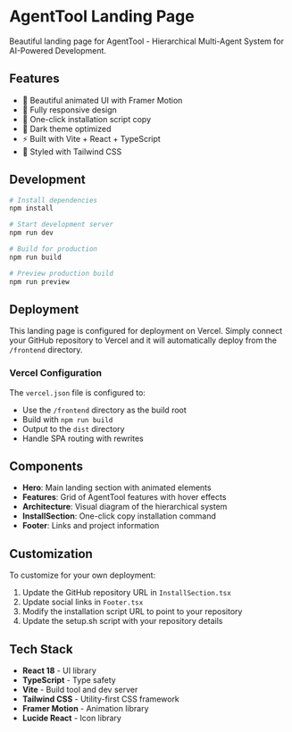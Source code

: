 # AgentTool Landing Page

Beautiful landing page for AgentTool - Hierarchical Multi-Agent System for AI-Powered Development.

## Features

- 🎨 Beautiful animated UI with Framer Motion
- 📱 Fully responsive design
- 🎯 One-click installation script copy
- 🌙 Dark theme optimized
- ⚡ Built with Vite + React + TypeScript
- 🎨 Styled with Tailwind CSS

## Development

```bash
# Install dependencies
npm install

# Start development server
npm run dev

# Build for production
npm run build

# Preview production build
npm run preview
```

## Deployment

This landing page is configured for deployment on Vercel. Simply connect your GitHub repository to Vercel and it will automatically deploy from the `/frontend` directory.

### Vercel Configuration

The `vercel.json` file is configured to:
- Use the `/frontend` directory as the build root
- Build with `npm run build`
- Output to the `dist` directory
- Handle SPA routing with rewrites

## Components

- **Hero**: Main landing section with animated elements
- **Features**: Grid of AgentTool features with hover effects
- **Architecture**: Visual diagram of the hierarchical system
- **InstallSection**: One-click copy installation command
- **Footer**: Links and project information

## Customization

To customize for your own deployment:

1. Update the GitHub repository URL in `InstallSection.tsx`
2. Update social links in `Footer.tsx`
3. Modify the installation script URL to point to your repository
4. Update the setup.sh script with your repository details

## Tech Stack

- **React 18** - UI library
- **TypeScript** - Type safety
- **Vite** - Build tool and dev server
- **Tailwind CSS** - Utility-first CSS framework
- **Framer Motion** - Animation library
- **Lucide React** - Icon library